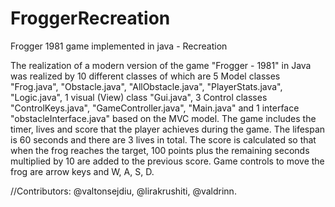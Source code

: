 # FroggerRecreation
Frogger 1981 game implemented in java - Recreation

The realization of a modern version of the game "Frogger - 1981" in Java was realized by 10 different classes of which are 5 Model classes "Frog.java", "Obstacle.java", "AllObstacle.java", "PlayerStats.java", "Logic.java", 1 visual (View) class "Gui.java", 3 Control classes "ControlKeys.java", "GameController.java", "Main.java" and 1 interface "obstacleInterface.java" based on the MVC model.
The game includes the timer, lives and score that the player achieves during the game.
The lifespan is 60 seconds and there are 3 lives in total.
The score is calculated so that when the frog reaches the target, 100 points plus the remaining seconds multiplied by 10 are added to the previous score.
Game controls to move the frog are arrow keys and W, A, S, D.

//Contributors: @valtonsejdiu, @lirakrushiti, @valdrinn.
